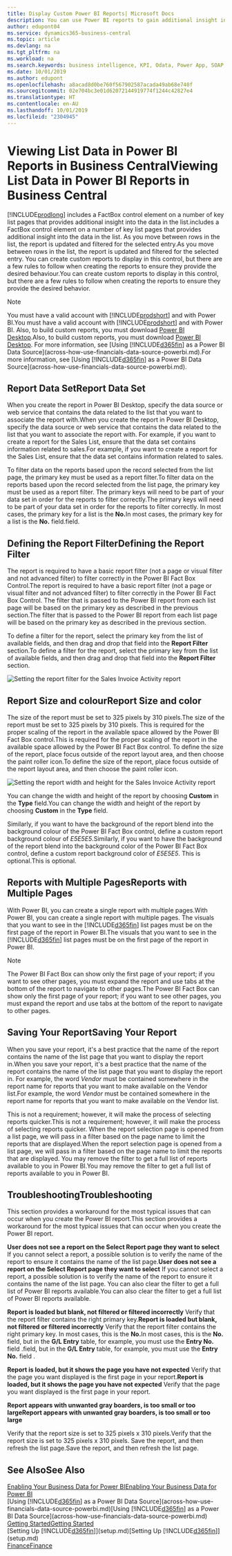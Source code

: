 ```yaml
---
title: Display Custom Power BI Reports| Microsoft Docs
description: You can use Power BI reports to gain additional insight into data in lists.
author: edupont04
ms.service: dynamics365-business-central
ms.topic: article
ms.devlang: na
ms.tgt_pltfrm: na
ms.workload: na
ms.search.keywords: business intelligence, KPI, Odata, Power App, SOAP, analysis
ms.date: 10/01/2019
ms.author: edupont
ms.openlocfilehash: a8acad8d0be760f567902587acada49ab68e740f
ms.sourcegitcommit: 02e704bc3e01d62072144919774f1244c42827e4
ms.translationtype: HT
ms.contentlocale: en-AU
ms.lasthandoff: 10/01/2019
ms.locfileid: "2304945"
---
```

# <a name="viewing-list-data-in-power-bi-reports-in-business-central"></a><span data-ttu-id="eca23-103">Viewing List Data in Power BI Reports in Business Central</span><span class="sxs-lookup"><span data-stu-id="eca23-103">Viewing List Data in Power BI Reports in Business Central</span></span>

[!INCLUDE[prodlong](includes/prodlong.md)] <span data-ttu-id="eca23-104">includes a FactBox control element on a number of key list pages that provides additional insight into the data in the list.</span><span class="sxs-lookup"><span data-stu-id="eca23-104">includes a FactBox control element on a number of key list pages that provides additional insight into the data in the list.</span></span> <span data-ttu-id="eca23-105">As you move between rows in the list, the report is updated and filtered for the selected entry.</span><span class="sxs-lookup"><span data-stu-id="eca23-105">As you move between rows in the list, the report is updated and filtered for the selected entry.</span></span> <span data-ttu-id="eca23-106">You can create custom reports to display in this control, but there are a few rules to follow when creating the reports to ensure they provide the desired behaviour.</span><span class="sxs-lookup"><span data-stu-id="eca23-106">You can create custom reports to display in this control, but there are a few rules to follow when creating the reports to ensure they provide the desired behavior.</span></span>  

> [!NOTE]  
> <span data-ttu-id="eca23-107">You must have a valid account with [!INCLUDE[prodshort](includes/prodshort.md)] and with Power BI.</span><span class="sxs-lookup"><span data-stu-id="eca23-107">You must have a valid account with [!INCLUDE[prodshort](includes/prodshort.md)] and with Power BI.</span></span> <span data-ttu-id="eca23-108">Also, to build custom reports, you must download [Power BI Desktop](https://powerbi.microsoft.com/en-us/desktop/).</span><span class="sxs-lookup"><span data-stu-id="eca23-108">Also, to build custom reports, you must download [Power BI Desktop](https://powerbi.microsoft.com/en-us/desktop/).</span></span> <span data-ttu-id="eca23-109">For more information, see [Using [!INCLUDE[d365fin](includes/d365fin_md.md)] as a Power BI Data Source](across-how-use-financials-data-source-powerbi.md).</span><span class="sxs-lookup"><span data-stu-id="eca23-109">For more information, see [Using [!INCLUDE[d365fin](includes/d365fin_md.md)] as a Power BI Data Source](across-how-use-financials-data-source-powerbi.md).</span></span>  

## <a name="report-data-set"></a><span data-ttu-id="eca23-110">Report Data Set</span><span class="sxs-lookup"><span data-stu-id="eca23-110">Report Data Set</span></span>
<span data-ttu-id="eca23-111">When you create the report in Power BI Desktop, specify the data source or web service that contains the data related to the list that you want to associate the report with.</span><span class="sxs-lookup"><span data-stu-id="eca23-111">When you create the report in Power BI Desktop, specify the data source or web service that contains the data related to the list that you want to associate the report with.</span></span> <span data-ttu-id="eca23-112">For example, if you want to create a report for the Sales List, ensure that the data set contains information related to sales.</span><span class="sxs-lookup"><span data-stu-id="eca23-112">For example, if you want to create a report for the Sales List, ensure that the data set contains information related to sales.</span></span>  

<span data-ttu-id="eca23-113">To filter data on the reports based upon the record selected from the list page, the primary key must be used as a report filter.</span><span class="sxs-lookup"><span data-stu-id="eca23-113">To filter data on the reports based upon the record selected from the list page, the primary key must be used as a report filter.</span></span> <span data-ttu-id="eca23-114">The primary keys will need to be part of your data set in order for the reports to filter correctly.</span><span class="sxs-lookup"><span data-stu-id="eca23-114">The primary keys will need to be part of your data set in order for the reports to filter correctly.</span></span> <span data-ttu-id="eca23-115">In most cases, the primary key for a list is the **No.**</span><span class="sxs-lookup"><span data-stu-id="eca23-115">In most cases, the primary key for a list is the **No.**</span></span> <span data-ttu-id="eca23-116">field.</span><span class="sxs-lookup"><span data-stu-id="eca23-116">field.</span></span>  

## <a name="defining-the-report-filter"></a><span data-ttu-id="eca23-117">Defining the Report Filter</span><span class="sxs-lookup"><span data-stu-id="eca23-117">Defining the Report Filter</span></span>
<span data-ttu-id="eca23-118">The report is required to have a basic report filter (not a page or visual filter and not advanced filter) to filter correctly in the Power BI Fact Box Control.</span><span class="sxs-lookup"><span data-stu-id="eca23-118">The report is required to have a basic report filter (not a page or visual filter and not advanced filter) to filter correctly in the Power BI Fact Box Control.</span></span> <span data-ttu-id="eca23-119">The filter that is passed to the Power BI report from each list page will be based on the primary key as described in the previous section.</span><span class="sxs-lookup"><span data-stu-id="eca23-119">The filter that is passed to the Power BI report from each list page will be based on the primary key as described in the previous section.</span></span>  

<span data-ttu-id="eca23-120">To define a filter for the report, select the primary key from the list of available fields, and then drag and drop that field into the **Report Filter** section.</span><span class="sxs-lookup"><span data-stu-id="eca23-120">To define a filter for the report, select the primary key from the list of available fields, and then drag and drop that field into the **Report Filter** section.</span></span>  

![Setting the report filter for the Sales Invoice Activity report](./media/across-how-use-powerbi-reports-factbox/financials-powerbi-report-filter.png)

## <a name="report-size-and-color"></a><span data-ttu-id="eca23-122">Report Size and colour</span><span class="sxs-lookup"><span data-stu-id="eca23-122">Report Size and color</span></span>
<span data-ttu-id="eca23-123">The size of the report must be set to 325 pixels by 310 pixels.</span><span class="sxs-lookup"><span data-stu-id="eca23-123">The size of the report must be set to 325 pixels by 310 pixels.</span></span> <span data-ttu-id="eca23-124">This is required for the proper scaling of the report in the available space allowed by the Power BI Fact Box control.</span><span class="sxs-lookup"><span data-stu-id="eca23-124">This is required for the proper scaling of the report in the available space allowed by the Power BI Fact Box control.</span></span> <span data-ttu-id="eca23-125">To define the size of the report, place focus outside of the report layout area, and then choose the paint roller icon.</span><span class="sxs-lookup"><span data-stu-id="eca23-125">To define the size of the report, place focus outside of the report layout area, and then choose the paint roller icon.</span></span>

![Setting the report width and height for the Sales Invoice Activity report](./media/across-how-use-powerbi-reports-factbox/financials-powerbi-report-sizing.png)

<span data-ttu-id="eca23-127">You can change the width and height of the report by choosing **Custom** in the **Type** field.</span><span class="sxs-lookup"><span data-stu-id="eca23-127">You can change the width and height of the report by choosing **Custom** in the **Type** field.</span></span>

<span data-ttu-id="eca23-128">Similarly, if you want to have the background of the report blend into the background colour of the Power BI Fact Box control, define a custom report background colour of *E5E5E5*.</span><span class="sxs-lookup"><span data-stu-id="eca23-128">Similarly, if you want to have the background of the report blend into the background color of the Power BI Fact Box control, define a custom report background color of *E5E5E5*.</span></span> <span data-ttu-id="eca23-129">This is optional.</span><span class="sxs-lookup"><span data-stu-id="eca23-129">This is optional.</span></span>  

## <a name="reports-with-multiple-pages"></a><span data-ttu-id="eca23-130">Reports with Multiple Pages</span><span class="sxs-lookup"><span data-stu-id="eca23-130">Reports with Multiple Pages</span></span>
<span data-ttu-id="eca23-131">With Power BI, you can create a single report with multiple pages.</span><span class="sxs-lookup"><span data-stu-id="eca23-131">With Power BI, you can create a single report with multiple pages.</span></span> <span data-ttu-id="eca23-132">The visuals that you want to see in the [!INCLUDE[d365fin](includes/d365fin_md.md)] list pages must be on the first page of the report in Power BI.</span><span class="sxs-lookup"><span data-stu-id="eca23-132">The visuals that you want to see in the [!INCLUDE[d365fin](includes/d365fin_md.md)] list pages must be on the first page of the report in Power BI.</span></span>  

> [!NOTE]  
> <span data-ttu-id="eca23-133">The Power BI Fact Box can show only the first page of your report; if you want to see other pages, you must expand the report and use tabs at the bottom of the report to navigate to other pages.</span><span class="sxs-lookup"><span data-stu-id="eca23-133">The Power BI Fact Box can show only the first page of your report; if you want to see other pages, you must expand the report and use tabs at the bottom of the report to navigate to other pages.</span></span>  

## <a name="saving-your-report"></a><span data-ttu-id="eca23-134">Saving Your Report</span><span class="sxs-lookup"><span data-stu-id="eca23-134">Saving Your Report</span></span>

<span data-ttu-id="eca23-135">When you save your report, it's a best practice that the name of the report contains the name of the list page that you want to display the report in.</span><span class="sxs-lookup"><span data-stu-id="eca23-135">When you save your report, it's a best practice that the name of the report contains the name of the list page that you want to display the report in.</span></span> <span data-ttu-id="eca23-136">For example, the word *Vendor* must be contained somewhere in the report name for reports that you want to make available on the Vendor list.</span><span class="sxs-lookup"><span data-stu-id="eca23-136">For example, the word *Vendor* must be contained somewhere in the report name for reports that you want to make available on the Vendor list.</span></span>  

<span data-ttu-id="eca23-137">This is not a requirement; however, it will make the process of selecting reports quicker.</span><span class="sxs-lookup"><span data-stu-id="eca23-137">This is not a requirement; however, it will make the process of selecting reports quicker.</span></span> <span data-ttu-id="eca23-138">When the report selection page is opened from a list page, we will pass in a filter based on the page name to limit the reports that are displayed.</span><span class="sxs-lookup"><span data-stu-id="eca23-138">When the report selection page is opened from a list page, we will pass in a filter based on the page name to limit the reports that are displayed.</span></span>  <span data-ttu-id="eca23-139">You may remove the filter to get a full list of reports available to you in Power BI.</span><span class="sxs-lookup"><span data-stu-id="eca23-139">You may remove the filter to get a full list of reports available to you in Power BI.</span></span>  

## <a name="troubleshooting"></a><span data-ttu-id="eca23-140">Troubleshooting</span><span class="sxs-lookup"><span data-stu-id="eca23-140">Troubleshooting</span></span>
<span data-ttu-id="eca23-141">This section provides a workaround for the most typical issues that can occur when you create the Power BI report.</span><span class="sxs-lookup"><span data-stu-id="eca23-141">This section provides a workaround for the most typical issues that can occur when you create the Power BI report.</span></span>  

<span data-ttu-id="eca23-142">**User does not see a report on the Select Report page they want to select** If you cannot select a report, a possible solution is to verify the name of the report to ensure it contains the name of the list page.</span><span class="sxs-lookup"><span data-stu-id="eca23-142">**User does not see a report on the Select Report page they want to select** If you cannot select a report, a possible solution is to verify the name of the report to ensure it contains the name of the list page.</span></span> <span data-ttu-id="eca23-143">You can also clear the filter to get a full list of Power BI reports available.</span><span class="sxs-lookup"><span data-stu-id="eca23-143">You can also clear the filter to get a full list of Power BI reports available.</span></span>  

<span data-ttu-id="eca23-144">**Report is loaded but blank, not filtered or filtered incorrectly** Verify that the report filter contains the right primary key.</span><span class="sxs-lookup"><span data-stu-id="eca23-144">**Report is loaded but blank, not filtered or filtered incorrectly** Verify that the report filter contains the right primary key.</span></span> <span data-ttu-id="eca23-145">In most cases, this is the **No.**</span><span class="sxs-lookup"><span data-stu-id="eca23-145">In most cases, this is the **No.**</span></span> <span data-ttu-id="eca23-146">field, but in the **G/L Entry** table, for example, you must use the **Entry No.** field  .</span><span class="sxs-lookup"><span data-stu-id="eca23-146">field, but in the **G/L Entry** table, for example, you must use the **Entry No.** field  .</span></span>

<span data-ttu-id="eca23-147">**Report is loaded, but it shows the page you have not expected** Verify that the page you want displayed is the first page in your report.</span><span class="sxs-lookup"><span data-stu-id="eca23-147">**Report is loaded, but it shows the page you have not expected** Verify that the page you want displayed is the first page in your report.</span></span>  

<span data-ttu-id="eca23-148">**Report appears with unwanted gray boarders, is too small or too large**</span><span class="sxs-lookup"><span data-stu-id="eca23-148">**Report appears with unwanted gray boarders, is too small or too large**</span></span>

<span data-ttu-id="eca23-149">Verify that the report size is set to 325 pixels x 310 pixels.</span><span class="sxs-lookup"><span data-stu-id="eca23-149">Verify that the report size is set to 325 pixels x 310 pixels.</span></span> <span data-ttu-id="eca23-150">Save the report, and then refresh the list page.</span><span class="sxs-lookup"><span data-stu-id="eca23-150">Save the report, and then refresh the list page.</span></span>  

## <a name="see-also"></a><span data-ttu-id="eca23-151">See Also</span><span class="sxs-lookup"><span data-stu-id="eca23-151">See Also</span></span>

[<span data-ttu-id="eca23-152">Enabling Your Business Data for Power BI</span><span class="sxs-lookup"><span data-stu-id="eca23-152">Enabling Your Business Data for Power BI</span></span>](admin-powerbi.md)  
<span data-ttu-id="eca23-153">[Using [!INCLUDE[d365fin](includes/d365fin_md.md)] as a Power BI Data Source](across-how-use-financials-data-source-powerbi.md)</span><span class="sxs-lookup"><span data-stu-id="eca23-153">[Using [!INCLUDE[d365fin](includes/d365fin_md.md)] as a Power BI Data Source](across-how-use-financials-data-source-powerbi.md)</span></span>  
[<span data-ttu-id="eca23-154">Getting Started</span><span class="sxs-lookup"><span data-stu-id="eca23-154">Getting Started</span></span>](product-get-started.md)  
<span data-ttu-id="eca23-155">[Setting Up [!INCLUDE[d365fin](includes/d365fin_md.md)]](setup.md)</span><span class="sxs-lookup"><span data-stu-id="eca23-155">[Setting Up [!INCLUDE[d365fin](includes/d365fin_md.md)]](setup.md)</span></span>  
[<span data-ttu-id="eca23-156">Finance</span><span class="sxs-lookup"><span data-stu-id="eca23-156">Finance</span></span>](finance.md)  
